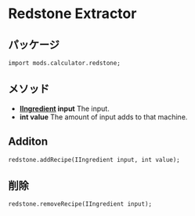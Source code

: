 # Redstone Extractor

## パッケージ
```zenscript
import mods.calculator.redstone;
```

## メソッド

- **[IIngredient](/Vanilla/Variable_Types/IIngredient/) input** The input.
- **int value** The amount of input adds to that machine.


## Additon
```zenscript
redstone.addRecipe(IIngredient input, int value);
```

## 削除
```zenscript
redstone.removeRecipe(IIngredient input);
```